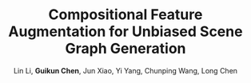 ---
title: "Compositional Feature Augmentation for Unbiased Scene Graph Generation"
author: "Lin Li, <b>Guikun Chen</b>, Jun Xiao, Yi Yang, Chunping Wang, Long Chen"
collection: publications
pdf: "https://arxiv.org/abs/2308.06712"
code: "https://github.com/HKUST-LongGroup/CFA"
# date: 2019-01-01
venue: 'ICCV 2023'
# paperurl: 'http://academicpages.github.io/files/paper1.pdf'
# citation: 'Your Name, You. (2009). &quot;Paper Title Number 1.&quot; <i>Journal 1</i>. 1(1).'
---